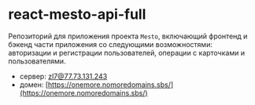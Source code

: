 # react-mesto-api-full
Репозиторий для приложения проекта `Mesto`, включающий фронтенд и бэкенд части приложения со следующими возможностями: авторизации и регистрации пользователей, операции с карточками и пользователями.

- сервер: zl7@77.73.131.243
- домен: [https://onemore.nomoredomains.sbs/](https://onemore.nomoredomains.sbs/)

